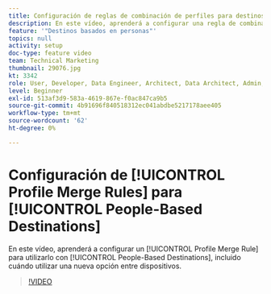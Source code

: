 ```yaml
---
title: Configuración de reglas de combinación de perfiles para destinos basados en personas
description: En este vídeo, aprenderá a configurar una regla de combinación de perfiles para utilizarla en destinos basados en personas, incluido cuándo utilizar una nueva opción entre dispositivos.
feature: '"Destinos basados en personas"'
topics: null
activity: setup
doc-type: feature video
team: Technical Marketing
thumbnail: 29076.jpg
kt: 3342
role: User, Developer, Data Engineer, Architect, Data Architect, Admin, Leader
level: Beginner
exl-id: 513af3d9-583a-4619-867e-f0ac847ca9b5
source-git-commit: 4b91696f840518312ec041abdbe5217178aee405
workflow-type: tm+mt
source-wordcount: '62'
ht-degree: 0%

---
```


# Configuración de [!UICONTROL Profile Merge Rules] para [!UICONTROL People-Based Destinations]

En este vídeo, aprenderá a configurar un [!UICONTROL Profile Merge Rule] para utilizarlo con [!UICONTROL People-Based Destinations], incluido cuándo utilizar una nueva opción entre dispositivos.

>[!VIDEO](https://video.tv.adobe.com/v/29076/?quality=12)
